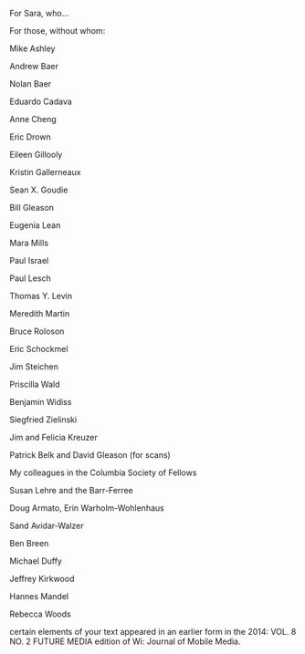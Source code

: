 For Sara, who…

For those, without whom:  

Mike Ashley

Andrew Baer

Nolan Baer

Eduardo Cadava

Anne Cheng

Eric Drown

Eileen Gillooly

Kristin Gallerneaux

Sean X. Goudie

Bill Gleason

Eugenia Lean

Mara Mills

Paul Israel

Paul Lesch

Thomas Y. Levin

Meredith Martin

Bruce Roloson

Eric Schockmel

Jim Steichen

Priscilla Wald

Benjamin Widiss

Siegfried Zielinski

Jim and Felicia Kreuzer

Patrick Belk and David Gleason (for scans)

My colleagues in the Columbia Society of Fellows

Susan Lehre and the Barr-Ferree

Doug Armato, Erin Warholm-Wohlenhaus

Sand Avidar-Walzer

Ben Breen

Michael Duffy

Jeffrey Kirkwood

Hannes Mandel

Rebecca Woods

certain elements of your text appeared in an earlier form in the 2014: VOL. 8 NO. 2 FUTURE MEDIA edition of Wi: Journal of Mobile Media.